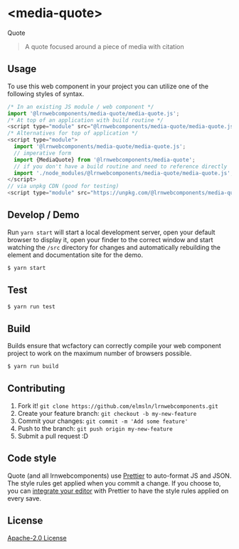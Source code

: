 # &lt;media-quote&gt;

Quote
> A quote focused around a piece of media with citation

## Usage
To use this web component in your project you can utilize one of the following styles of syntax.

```js
/* In an existing JS module / web component */
import '@lrnwebcomponents/media-quote/media-quote.js';
/* At top of an application with build routine */
<script type="module" src="@lrnwebcomponents/media-quote/media-quote.js"></script>
/* Alternatives for top of application */
<script type="module">
  import '@lrnwebcomponents/media-quote/media-quote.js';
  // imperative form
  import {MediaQuote} from '@lrnwebcomponents/media-quote';
  // if you don't have a build routine and need to reference directly
  import './node_modules/@lrnwebcomponents/media-quote/media-quote.js';
</script>
// via unpkg CDN (good for testing)
<script type="module" src="https://unpkg.com/@lrnwebcomponents/media-quote/media-quote.js"></script>
```

## Develop / Demo
Run `yarn start` will start a local development server, open your default browser to display it, open your finder to the correct window and start watching the `/src` directory for changes and automatically rebuilding the element and documentation site for the demo.
```bash
$ yarn start
```

## Test

```bash
$ yarn run test
```

## Build
Builds ensure that wcfactory can correctly compile your web component project to
work on the maximum number of browsers possible.
```bash
$ yarn run build
```

## Contributing

1. Fork it! `git clone https://github.com/elmsln/lrnwebcomponents.git`
2. Create your feature branch: `git checkout -b my-new-feature`
3. Commit your changes: `git commit -m 'Add some feature'`
4. Push to the branch: `git push origin my-new-feature`
5. Submit a pull request :D

## Code style

Quote (and all lrnwebcomponents) use [Prettier][prettier] to auto-format JS and JSON.  The style rules get applied when you commit a change.  If you choose to, you can [integrate your editor][prettier-ed] with Prettier to have the style rules applied on every save.

[prettier]: https://github.com/prettier/prettier/
[prettier-ed]: https://github.com/prettier/prettier/#editor-integration
[polyserve]: https://github.com/Polymer/polyserve
[web-component-tester]: https://github.com/Polymer/web-component-tester

## License
[Apache-2.0 License](http://opensource.org/licenses/Apache-2.0)